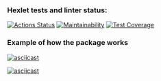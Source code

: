 ### Hexlet tests and linter status:
[![Actions Status](https://github.com/Flamulus/python-project-50/actions/workflows/hexlet-check.yml/badge.svg)](https://github.com/Flamulus/python-project-50/actions) [![Maintainability](https://api.codeclimate.com/v1/badges/f3281a9e2353cc900d48/maintainability)](https://codeclimate.com/github/Flamulus/python-project-50/maintainability) [![Test Coverage](https://api.codeclimate.com/v1/badges/f3281a9e2353cc900d48/test_coverage)](https://codeclimate.com/github/Flamulus/python-project-50/test_coverage)


### Example of how the package works
[![asciicast](https://asciinema.org/a/i7SOAc1B1yh8t73ThaDVF3X9p.svg)](https://asciinema.org/a/i7SOAc1B1yh8t73ThaDVF3X9p)

[![asciicast](https://asciinema.org/a/VQoHjHPX0wVCChInnUWYg1lVC.svg)](https://asciinema.org/a/VQoHjHPX0wVCChInnUWYg1lVC)